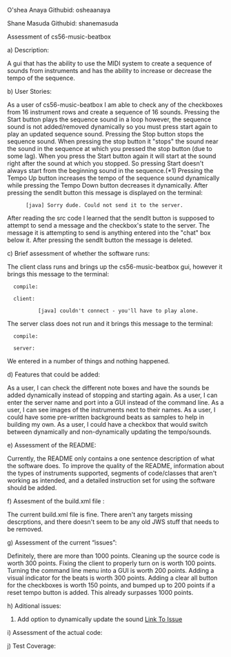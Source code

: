 O'shea Anaya  Githubid: osheaanaya

Shane Masuda  Githubid: shanemasuda

 Assessment of cs56-music-beatbox
 
 a) Description:

A gui that has the ability to use the MIDI system to create a sequence of sounds from instruments and has 
the ability to increase or decrease the tempo of the sequence.

 b) User Stories:
 
As a user of cs56-music-beatbox I am able to check any of the checkboxes from 16 instrument rows and create a 
sequence of 16 sounds. Pressing the Start button plays the sequence sound in a loop however, the sequence sound 
is not added/removed dynamically so you must press start again to play an updated sequence sound. Pressing the Stop 
button stops the sequence sound. When pressing the stop button it "stops" the sound near the sound in the sequence 
at which you pressed the stop button (due to some lag). When you press the Start button again it will start at the sound right 
after the sound at which you stopped. So pressing Start doesn't always start from the beginning sound in the sequence.(*1)
Pressing the Tempo Up button increases the tempo of the sequence sound dynamically while pressing the Tempo Down button 
decreases it dynamically. After pressing the sendIt button this message is displayed on the terminal: 

          [java] Sorry dude. Could not send it to the server.

After reading the src code I learned that the sendIt button is supposed to attempt to send a message and the checkbox's state 
to the server. The message it is attempting to send is anything entered into the "chat" box below it. After pressing the
sendIt button the message is deleted.

 c) Brief assessment of whether the software runs:

The client class runs and brings up the cs56-music-beatbox gui, however it brings this message to the terminal:
    
      compile:

      client:
        
              [java] couldn't connect - you'll have to play alone.
    

The server class does not run and it brings this message to the terminal:

      compile:

      server:

We entered in a number of things and nothing happened.

d) Features that could be added:

As a user, I can check the different note boxes and have the sounds be added dynamically instead of stopping and starting again. As a user, I can enter the server name and port into a GUI instead of the command line. As a user, I can see images of the instruments next to their names. As a user, I could have some pre-written background beats as samples to help in building my own. As a user, I could have a checkbox that would switch between dynamically and non-dynamically updating the tempo/sounds.

e) Assessment of the README:

Currently, the README only contains a one sentence description of what the software does. To improve the quality of the README, information about the types of instruments supported, segments of code/classes that aren't working as intended, and a detailed instruction set for using the software should be added.

f) Assesment of the build.xml file :

The current build.xml file is fine. There aren't any targets missing descrptions, and there doesn't seem to be any old JWS stuff that needs to be removed.

g) Assessment of the current “issues”:

Definitely, there are more than 1000 points. Cleaning up the source code is worth 300 points. Fixing the client to properly turn on is worth 100 points. Turning the command line menu into a GUI is worth 200 points. Adding a visual indicator for the beats is worth 300 points. Adding a clear all button for the checkboxes is worth 150 points, and bumped up to 200 points if a reset tempo button is added. This already surpasses 1000 points.

h) Aditional issues:

1. Add option to dynamically update the sound [Link To Issue](https://github.com/UCSB-CS56-Projects/cs56-music-beatbox/issues/20 "Add option to Dynamically update the sound")

i) Assessment of the actual code:


j) Test Coverage:

